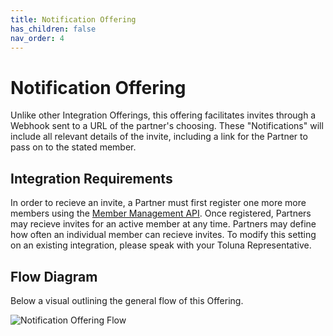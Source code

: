 ```yaml
---
title: Notification Offering
has_children: false
nav_order: 4
---
```


# Notification Offering 

Unlike other Integration Offerings, this offering facilitates invites through a Webhook sent to a URL of the partner's choosing. These "Notifications" will include all relevant details of the invite, including a link for the Partner to pass on to the stated member.

## Integration Requirements 


In order to recieve an invite, a Partner must first register one more more members using the [Member Management API](/membermanagement/). Once registered, Partners may recieve invites for an active member at any time. Partners may define how often an individual member can recieve invites. To modify this setting on an existing integration, please speak with your Toluna Representative.

## Flow Diagram

Below a visual outlining the general flow of this Offering.

![Notification Offering Flow](https://github.com/josh-toluna/tolunaintegratedpaneldocs/blob/master/resources/flows/IP%20Flow%20Diagrams-Notification.png?raw=true)
